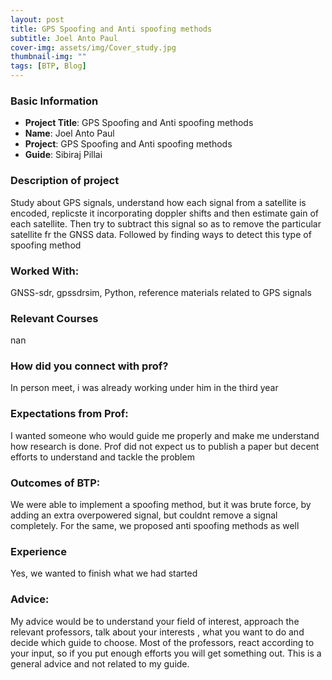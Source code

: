 ```yaml
---
layout: post
title: GPS Spoofing and Anti spoofing methods
subtitle: Joel Anto Paul
cover-img: assets/img/Cover_study.jpg
thumbnail-img: ""
tags: [BTP, Blog]
---
```


### Basic Information

- **Project Title**: GPS Spoofing and Anti spoofing methods
- **Name**: Joel Anto Paul
- **Project**: GPS Spoofing and Anti spoofing methods
- **Guide**: Sibiraj Pillai

### Description of project

Study about GPS signals, understand how each signal from a satellite is encoded, replicste it incorporating doppler shifts and then estimate gain of each satellite. Then try to subtract this signal so as to remove the particular satellite fr the GNSS data. Followed by finding ways to detect this type of spoofing method

### Worked With:

GNSS-sdr, gpssdrsim, Python, reference materials related to GPS signals

### Relevant Courses

nan

### How did you connect with prof?

In person meet, i was already working under him in the third year

### Expectations from Prof:

I wanted someone who would guide me properly and make me understand how research is done. Prof did not expect us to publish a paper but decent efforts to understand and tackle the problem

### Outcomes of BTP:

We were able to implement a spoofing method, but it was brute force, by adding an extra overpowered signal, but couldnt remove a signal completely. For the same, we proposed anti spoofing methods as well

### Experience

Yes, we wanted to finish what we had started

### Advice:

My advice would be to understand your field of interest, approach the relevant professors, talk about your interests , what you want to do and decide which guide to choose. Most of the professors, react according to your input, so if you put enough efforts you will get something out. This is a general advice and not related to my guide.
